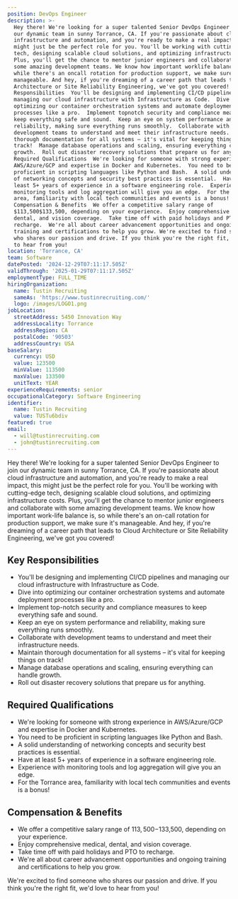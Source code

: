 ```yaml
---
position: DevOps Engineer
description: >-
  Hey there! We're looking for a super talented Senior DevOps Engineer to join
  our dynamic team in sunny Torrance, CA. If you're passionate about cloud
  infrastructure and automation, and you're ready to make a real impact, this
  might just be the perfect role for you. You'll be working with cuttingedge
  tech, designing scalable cloud solutions, and optimizing infrastructure costs.
  Plus, you'll get the chance to mentor junior engineers and collaborate with
  some amazing development teams. We know how important worklife balance is, so
  while there's an oncall rotation for production support, we make sure it's
  manageable. And hey, if you're dreaming of a career path that leads to Cloud
  Architecture or Site Reliability Engineering, we've got you covered! Key
  Responsibilities  You'll be designing and implementing CI/CD pipelines and
  managing our cloud infrastructure with Infrastructure as Code.  Dive into
  optimizing our container orchestration systems and automate deployment
  processes like a pro.  Implement topnotch security and compliance measures to
  keep everything safe and sound.  Keep an eye on system performance and
  reliability, making sure everything runs smoothly.  Collaborate with
  development teams to understand and meet their infrastructure needs.  Maintain
  thorough documentation for all systems – it's vital for keeping things on
  track!  Manage database operations and scaling, ensuring everything can handle
  growth.  Roll out disaster recovery solutions that prepare us for anything.
  Required Qualifications  We're looking for someone with strong experience in
  AWS/Azure/GCP and expertise in Docker and Kubernetes.  You need to be
  proficient in scripting languages like Python and Bash.  A solid understanding
  of networking concepts and security best practices is essential.  Have at
  least 5+ years of experience in a software engineering role.  Experience with
  monitoring tools and log aggregation will give you an edge.  For the Torrance
  area, familiarity with local tech communities and events is a bonus!
  Compensation & Benefits  We offer a competitive salary range of
  $113,500$133,500, depending on your experience.  Enjoy comprehensive medical,
  dental, and vision coverage.  Take time off with paid holidays and PTO to
  recharge.  We're all about career advancement opportunities and ongoing
  training and certifications to help you grow. We're excited to find someone
  who shares our passion and drive. If you think you're the right fit, we'd love
  to hear from you!
location: 'Torrance, CA'
team: Software
datePosted: '2024-12-29T07:11:17.505Z'
validThrough: '2025-01-29T07:11:17.505Z'
employmentType: FULL_TIME
hiringOrganization:
  name: Tustin Recruiting
  sameAs: 'https://www.tustinrecruiting.com/'
  logo: /images/LOGO1.png
jobLocation:
  streetAddress: 5450 Innovation Way
  addressLocality: Torrance
  addressRegion: CA
  postalCode: '90503'
  addressCountry: USA
baseSalary:
  currency: USD
  value: 123500
  minValue: 113500
  maxValue: 133500
  unitText: YEAR
experienceRequirements: senior
occupationalCategory: Software Engineering
identifier:
  name: Tustin Recruiting
  value: TUSTu6bdiv
featured: true
email:
  - will@tustinrecruiting.com
  - john@tustinrecruiting.com
---
```




Hey there! We're looking for a super talented Senior DevOps Engineer to join our dynamic team in sunny Torrance, CA. If you're passionate about cloud infrastructure and automation, and you're ready to make a real impact, this might just be the perfect role for you. You'll be working with cutting-edge tech, designing scalable cloud solutions, and optimizing infrastructure costs. Plus, you'll get the chance to mentor junior engineers and collaborate with some amazing development teams. We know how important work-life balance is, so while there's an on-call rotation for production support, we make sure it's manageable. And hey, if you're dreaming of a career path that leads to Cloud Architecture or Site Reliability Engineering, we've got you covered!

## Key Responsibilities
- You'll be designing and implementing CI/CD pipelines and managing our cloud infrastructure with Infrastructure as Code. 
- Dive into optimizing our container orchestration systems and automate deployment processes like a pro.
- Implement top-notch security and compliance measures to keep everything safe and sound.
- Keep an eye on system performance and reliability, making sure everything runs smoothly.
- Collaborate with development teams to understand and meet their infrastructure needs.
- Maintain thorough documentation for all systems – it's vital for keeping things on track!
- Manage database operations and scaling, ensuring everything can handle growth.
- Roll out disaster recovery solutions that prepare us for anything.

## Required Qualifications
- We're looking for someone with strong experience in AWS/Azure/GCP and expertise in Docker and Kubernetes.
- You need to be proficient in scripting languages like Python and Bash.
- A solid understanding of networking concepts and security best practices is essential.
- Have at least 5+ years of experience in a software engineering role.
- Experience with monitoring tools and log aggregation will give you an edge.
- For the Torrance area, familiarity with local tech communities and events is a bonus!

## Compensation & Benefits
- We offer a competitive salary range of $113,500-$133,500, depending on your experience.
- Enjoy comprehensive medical, dental, and vision coverage.
- Take time off with paid holidays and PTO to recharge.
- We're all about career advancement opportunities and ongoing training and certifications to help you grow. 

We're excited to find someone who shares our passion and drive. If you think you're the right fit, we'd love to hear from you!
